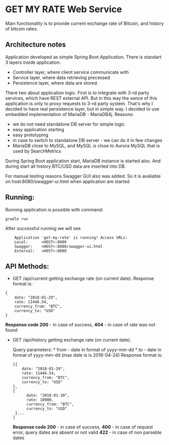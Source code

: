 # GET MY RATE Web Service

Main functionality is to provide current exchange rate of Bitcoin, and history of bitcoin rates.

Architecture notes 
--

Application developed as simple Spring Boot Application. There is standart 3 layers inside application. 
 * Controller layer, where client service communicate with
 * Service layer, where data retrieving precessed
 * Persistence layer, where data are stored.

There two about application logic.
First is to integrate with 3-rd party services, which have REST external API. But in this way 
the sence of this application is only to proxy requests to 3-rd party system. 
That's why I decided to have real persistence layer, but in simple way.
I decided to use embedded implementation of MariaDB - MariaDB4j. 
Reasons: 
 * we do not need standalone DB server for simple logic
 * easy application starting
 * easy prototyping
 * in case to switch to standalone DB server - we can do it in few changes
 * MariaDB close to MySQL, and MySQL is close to Aurora MySQL that is used by SearchMetrics

During Spring Boot application start, MariaDB instance is started also. And during start all history 
BTC/USD data are inserted into DB.

For manual testing reasons Swagger GUI also was added. So it is avaliable on host:8080/swagger-ui.html 
when application are started

Running: 
--
Running application is possible with command:
```
gradle run
```
After successful running we will see 
```
	Application 'get-my-rate' is running! Access URLs:
	Local: 		<HOST>:8080
	Swagger: 	<HOST>:8080/swagger-ui.html
	External: 	<HOST>:8080
```

API Methods: 
--


* GET /api/current getting exchange rate (on current date).
Response format is:

```
{
    date: "2018-01-29",
    rate: 11446.54,
    currency_from: "BTC",
    currency_to: "USD"
}
```
**Response code 200** - in case of success, 
              **404** - in case of rate was not found
              
  
* GET /api/history getting exchange rate (on current date).
 
  Query parameters:
      * from - date in format of yyyy-mm-dd
      * to  - date in format of yyyy-mm-dd (max date is is 2019-04-24)
  Response format is:
  
  ```
  [{
      date: "2018-01-29",
      rate: 11446.54,
      currency_from: "BTC",
      currency_to: "USD"
  },
  {
        date: "2018-01-30",
        rate: 10000,
        currency_from: "BTC",
        currency_to: "USD"
   }...
  ]
  ```
  **Response code  200** - in case of success, 
                 **400** - in case of request error, query dates are absent or not valid
                 **422** - in case of non parseble dates
                
                

         
                
    

 
